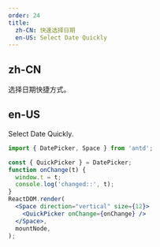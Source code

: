 ```yaml
---
order: 24
title:
  zh-CN: 快速选择日期
  en-US: Select Date Quickly
---
```


## zh-CN

选择日期快捷方式。

## en-US

Select Date Quickly.

```jsx
import { DatePicker, Space } from 'antd';

const { QuickPicker } = DatePicker;
function onChange(t) {
  window.t = t;
  console.log('changed::', t);
}
ReactDOM.render(
  <Space direction="vertical" size={12}>
    <QuickPicker onChange={onChange} />
  </Space>,
  mountNode,
);
```

